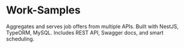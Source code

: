 # Work-Samples
Aggregates and serves job offers from multiple APIs. Built with NestJS, TypeORM, MySQL. Includes REST API, Swagger docs, and smart scheduling.
